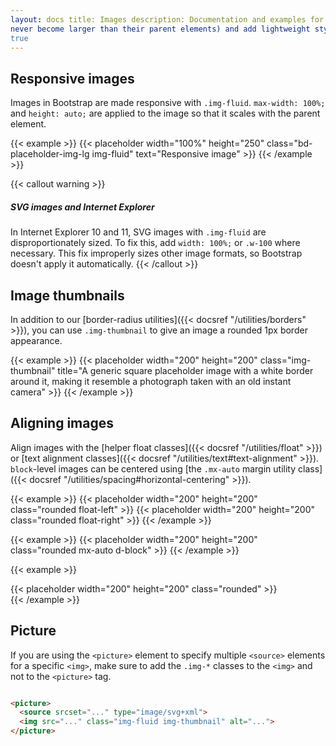 ```yaml
---
layout: docs title: Images description: Documentation and examples for opting images into responsive behavior (so they
never become larger than their parent elements) and add lightweight styles to them—all via classes. group: content toc:
true
---
```


## Responsive images

Images in Bootstrap are made responsive with `.img-fluid`. `max-width: 100%;` and `height: auto;` are applied to the
image so that it scales with the parent element.

{{< example >}} {{< placeholder width="100%" height="250" class="bd-placeholder-img-lg img-fluid" text="Responsive
image" >}} {{< /example >}}

{{< callout warning >}}

##### SVG images and Internet Explorer

In Internet Explorer 10 and 11, SVG images with `.img-fluid` are disproportionately sized. To fix this,
add `width: 100%;` or `.w-100` where necessary. This fix improperly sizes other image formats, so Bootstrap doesn't
apply it automatically. {{< /callout >}}

## Image thumbnails

In addition to our [border-radius utilities]({{< docsref "/utilities/borders" >}}), you can use `.img-thumbnail` to give
an image a rounded 1px border appearance.

{{< example >}} {{< placeholder width="200" height="200" class="img-thumbnail" title="A generic square placeholder image
with a white border around it, making it resemble a photograph taken with an old instant camera" >}} {{< /example >}}

## Aligning images

Align images with the [helper float classes]({{< docsref "/utilities/float" >}}) or [text alignment classes]({{<
docsref "/utilities/text#text-alignment" >}}). `block`-level images can be centered
using [the `.mx-auto` margin utility class]({{< docsref "/utilities/spacing#horizontal-centering" >}}).

{{< example >}} {{< placeholder width="200" height="200" class="rounded float-left" >}} {{< placeholder width="200"
height="200" class="rounded float-right" >}} {{< /example >}}

{{< example >}} {{< placeholder width="200" height="200" class="rounded mx-auto d-block" >}} {{< /example >}}

{{< example >}}
<div class="text-center">
  {{< placeholder width="200" height="200" class="rounded" >}}
</div>
{{< /example >}}

## Picture

If you are using the `<picture>` element to specify multiple `<source>` elements for a specific `<img>`, make sure to
add the `.img-*` classes to the `<img>` and not to the `<picture>` tag.

```html

<picture>
  <source srcset="..." type="image/svg+xml">
  <img src="..." class="img-fluid img-thumbnail" alt="...">
</picture>
```
